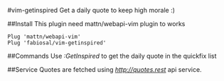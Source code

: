 #vim-getinspired
Get a daily quote to keep high morale :)

##Install
This plugin need mattn/webapi-vim plugin to works
```
Plug 'mattn/webapi-vim'
Plug 'fabiosal/vim-getinspired'
```

##Commands
Use *:GetInspired* to get the daily quote in the quickfix list

##Service
Quotes are fetched using *http://quotes.rest* api service. 

